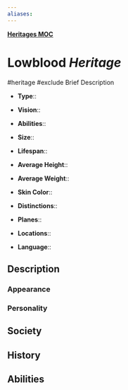 ```yaml
---
aliases: 
---
```

**[Heritages MOC](Myrria%20MOC.md#Heritages)**
# Lowblood *Heritage*
#heritage #exclude
Brief Description

- **Type**:: 
- **Vision**:: 
- **Abilities**:: 

- **Size**:: 
- **Lifespan**:: 
- **Average Height**:: 
- **Average Weight**:: 
- **Skin Color**:: 
- **Distinctions**:: 

- **Planes**:: 
- **Locations**:: 
- **Language**:: 

## Description
### Appearance

### Personality

## Society

## History

## Abilities

